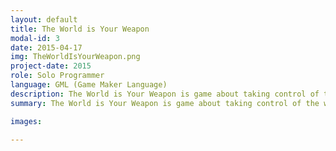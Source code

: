```yaml
---
layout: default
title: The World is Your Weapon
modal-id: 3
date: 2015-04-17
img: TheWorldIsYourWeapon.png
project-date: 2015
role: Solo Programmer
language: GML (Game Maker Language)
description: The World is Your Weapon is game about taking control of the world around you to kill as many people as possible. This is an old project from Ludum Dare 32. The submission can be found <strong><a href="http://ludumdare.com/compo/ludum-dare-32/?action=preview&uid=45245" target="_blank">here</a></strong>.
summary: The World is Your Weapon is game about taking control of the world around you to kill as many people as possible.

images:

---
```

